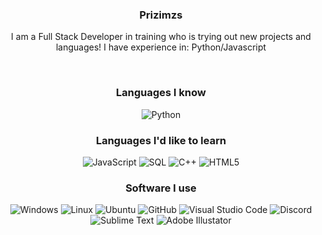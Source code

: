 <h3 align="center">Prizimzs</h3>
<p align="center">I am a Full Stack Developer in training who is trying out new projects and languages! I have experience in: 
Python/Javascript</p>
<br>
<h3 align="center">Languages I know<br></h3>

<p align="center">
  <img alt="Python" src="https://img.shields.io/badge/-Python-23272A?style=flat&logo=python">
</p>

<h3 align="center">Languages I'd like to learn<br></h3>

<p align="center">
<img alt="JavaScript" src="https://img.shields.io/badge/-JavaScript-23272A?style=flat&logo=javascript">
<img alt="SQL" src="https://img.shields.io/badge/-SQL-23272A?style=flat&logo=postgresql">
<img alt="C++" src="https://img.shields.io/badge/-C++-23272A?style=flat&logo=c%2B%2B">
<img alt="HTML5" src="https://img.shields.io/badge/-HTML5-23272A?style=flat&logo=html5">
</p>

<h3 align="center">Software I use<br></h3>

<p align="center">
  <img alt="Windows" src="https://img.shields.io/badge/-Windows-23272A?style=flat&logo=windows">
  <img alt="Linux" src="https://img.shields.io/badge/-Linux-23272A?style=flat&logo=linux">
  <img alt="Ubuntu" src="https://img.shields.io/badge/-Ubuntu-23272A?style=flat&logo=ubuntu">
  <img alt="GitHub" src="https://img.shields.io/badge/-GitHub-23272A?style=flat&logo=github">
  <img alt="Visual Studio Code" src="https://img.shields.io/badge/-Visual Studio Code-23272A?style=flat&logo=visual-studio-code">
  <img alt="Discord" src="https://img.shields.io/badge/-Discord-23272A?style=flat&logo=discord">
  <img alt="Sublime Text" src="https://img.shields.io/badge/-Sublime Text-23272A?style=flat&logo=sublime-text"
  <img alt="Kubernetes" src="https://img.shields.io/badge/-Kubernetes-23272A?style=flat&logo=kubernetes">
  <img alt="Adobe Illustator" src="https://img.shields.io/badge/-Adobe Illustrator-23272A?style=flat&logo=adobe-illustrator">
</p><br>
